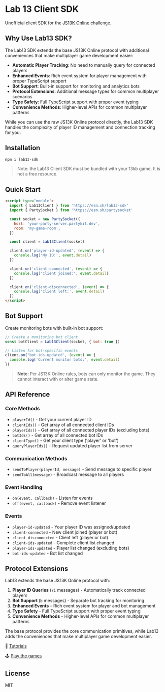 # Lab 13 Client SDK

Unofficial client SDK for the [JS13K Online](https://online.js13kgames.com) challenge.

## Why Use Lab13 SDK?

The Lab13 SDK extends the base JS13K Online protocol with additional conveniences that make multiplayer game development easier:

- **Automatic Player Tracking**: No need to manually query for connected players
- **Enhanced Events**: Rich event system for player management with proper TypeScript support
- **Bot Support**: Built-in support for monitoring and analytics bots
- **Protocol Extensions**: Additional message types for common multiplayer scenarios
- **Type Safety**: Full TypeScript support with proper event typing
- **Convenience Methods**: Higher-level APIs for common multiplayer patterns

While you can use the raw JS13K Online protocol directly, the Lab13 SDK handles the complexity of player ID management and connection tracking for you.

## Installation

```bash
npm i lab13-sdk
```

> Note: the Lab13 Client SDK must be bundled with your 13kb game. It is not a free resource.

## Quick Start

```html
<script type="module">
  import { Lab13Client } from 'https://esm.sh/lab13-sdk'
  import { PartySocket } from 'https://esm.sh/partysocket'

  const socket = new PartySocket({
    host: 'your-party-server.partykit.dev',
    room: 'my-game-room',
  })

  const client = Lab13Client(socket)

  client.on('player-id-updated', (event) => {
    console.log('My ID:', event.detail)
  })

  client.on('client-connected', (event) => {
    console.log('Client joined:', event.detail)
  })

  client.on('client-disconnected', (event) => {
    console.log('Client left:', event.detail)
  })
</script>
```

## Bot Support

Create monitoring bots with built-in bot support:

```js
// Create a monitoring bot client
const botClient = Lab13Client(socket, { bot: true })

// Listen for bot-specific events
client.on('bot-ids-updated', (event) => {
  console.log('Current monitor bots:', event.detail)
})
```

> **Note**: Per JS13K Online rules, bots can only monitor the game. They cannot interact with or alter game state.

## API Reference

### Core Methods

- `playerId()` - Get your current player ID
- `clientIds()` - Get array of all connected client IDs
- `playerIds()` - Get array of all connected player IDs (excluding bots)
- `botIds()` - Get array of all connected bot IDs
- `clientType()` - Get your client type ('player' or 'bot')
- `queryPlayerIds()` - Request updated player list from server

### Communication Methods

- `sendToPlayer(playerId, message)` - Send message to specific player
- `sendToAll(message)` - Broadcast message to all players

### Event Handling

- `on(event, callback)` - Listen for events
- `off(event, callback)` - Remove event listener

### Events

- `player-id-updated` - Your player ID was assigned/updated
- `client-connected` - New client joined (player or bot)
- `client-disconnected` - Client left (player or bot)
- `client-ids-updated` - Complete client list changed
- `player-ids-updated` - Player list changed (excluding bots)
- `bot-ids-updated` - Bot list changed

## Protocol Extensions

Lab13 extends the base JS13K Online protocol with:

1. **Player ID Queries** (`?i` messages) - Automatically track connected players
2. **Bot Support** (`b` messages) - Separate bot tracking for monitoring
3. **Enhanced Events** - Rich event system for player and bot management
4. **Type Safety** - Full TypeScript support with proper event typing
5. **Convenience Methods** - Higher-level APIs for common multiplayer patterns

The base protocol provides the core communication primitives, while Lab13 adds the conveniences that make multiplayer game development easier.

📖 [Tutorials](https://lab13.benallfree.com/docs)

🕹️ [Play the games](https://lab13.benallfree.com/lobby)

## License

MIT
